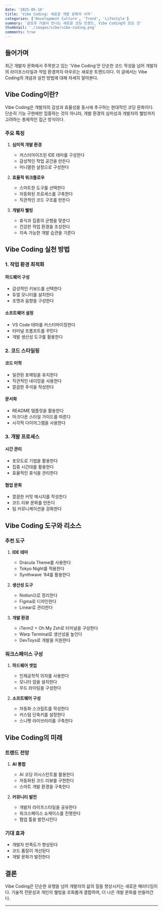```yaml
---
date: '2025-05-16'
title: 'Vibe Coding: 새로운 개발 문화의 시작'
categories: ['Development Culture', 'Trend', 'Lifestyle']
summary: '감성과 기술이 만나는 새로운 코딩 트렌드, Vibe Coding의 모든 것'
thumbnail: './images/vibe/vibe-coding.png'
comments: true
---
```


## 들어가며
최근 개발자 문화에서 주목받고 있는 'Vibe Coding'은 단순한 코드 작성을 넘어 개발자의 라이프스타일과 작업 환경까지 아우르는 새로운 트렌드이다. 이 글에서는 Vibe Coding의 개념과 실천 방법에 대해 자세히 알아본다.

## Vibe Coding이란?
Vibe Coding은 개발자의 감성과 효율성을 동시에 추구하는 현대적인 코딩 문화이다. 단순히 기능 구현에만 집중하는 것이 아니라, 개발 환경의 심미성과 개발자의 웰빙까지 고려하는 총체적인 접근 방식이다.

### 주요 특징
1. **심미적 개발 환경**
   - 커스터마이즈된 IDE 테마를 구성한다
   - 감성적인 작업 공간을 만든다
   - 미니멀한 설정으로 구성한다

2. **효율적 워크플로우**
   - 스마트한 도구를 선택한다
   - 자동화된 프로세스를 구축한다
   - 직관적인 코드 구조를 만든다

3. **개발자 웰빙**
   - 휴식과 집중의 균형을 맞춘다
   - 건강한 작업 환경을 조성한다
   - 지속 가능한 개발 습관을 기른다

## Vibe Coding 실천 방법

### 1. 작업 환경 최적화

#### 하드웨어 구성
- 감성적인 키보드를 선택한다
- 듀얼 모니터를 설치한다
- 조명과 음향을 구성한다

#### 소프트웨어 설정
- VS Code 테마를 커스터마이징한다
- 터미널 프롬프트를 꾸민다
- 개발 생산성 도구를 활용한다

### 2. 코드 스타일링

#### 코드 미학
- 일관된 포매팅을 유지한다
- 직관적인 네이밍을 사용한다
- 깔끔한 주석을 작성한다

#### 문서화
- README 템플릿을 활용한다
- 마크다운 스타일 가이드를 따른다
- 시각적 다이어그램을 사용한다

### 3. 개발 프로세스

#### 시간 관리
- 포모도로 기법을 활용한다
- 집중 시간대를 활용한다
- 효율적인 휴식을 관리한다

#### 협업 문화
- 깔끔한 커밋 메시지를 작성한다
- 코드 리뷰 문화를 만든다
- 팀 커뮤니케이션을 강화한다

## Vibe Coding 도구와 리소스

### 추천 도구
1. **IDE 테마**
   - Dracula Theme를 사용한다
   - Tokyo Night를 적용한다
   - Synthwave '84를 활용한다

2. **생산성 도구**
   - Notion으로 정리한다
   - Figma로 디자인한다
   - Linear로 관리한다

3. **개발 환경**
   - iTerm2 + Oh My Zsh로 터미널을 구성한다
   - Warp Terminal로 생산성을 높인다
   - DevToys로 개발을 지원한다

### 워크스페이스 구성
1. **하드웨어 셋업**
   - 인체공학적 의자를 사용한다
   - 모니터 암을 설치한다
   - 무드 라이팅을 구성한다

2. **소프트웨어 구성**
   - 자동화 스크립트를 작성한다
   - 커스텀 단축키를 설정한다
   - 스니펫 라이브러리를 구축한다

## Vibe Coding의 미래

### 트렌드 전망
1. **AI 통합**
   - AI 코딩 어시스턴트를 활용한다
   - 자동화된 코드 리뷰를 구현한다
   - 스마트 개발 환경을 구축한다

2. **커뮤니티 발전**
   - 개발자 라이프스타일을 공유한다
   - 워크스페이스 쇼케이스를 진행한다
   - 협업 툴을 발전시킨다

### 기대 효과
- 개발자 만족도가 향상된다
- 코드 품질이 개선된다
- 개발 문화가 발전한다

## 결론
Vibe Coding은 단순한 유행을 넘어 개발자의 삶의 질을 향상시키는 새로운 패러다임이다. 기술적 전문성과 개인의 웰빙을 조화롭게 결합하여, 더 나은 개발 문화를 만들어간다.

--- 